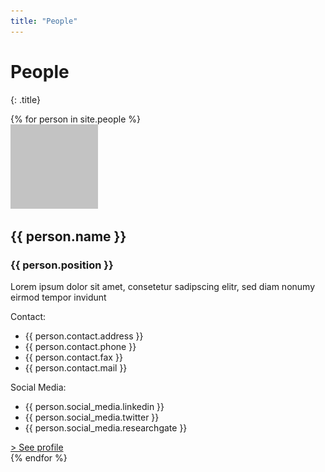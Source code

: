 ```yaml
---
title: "People"
---
```

# People
{: .title}

<div>
    {% for person in site.people %}
        <div class="person" style="">
            <img class="image profile round" src="../assets/images/testimage.png"/>
            <div class="personalinfo" style="">
                <div class="name_desc">
                    <h2 class="title is-5">{{ person.name }}</h2>
                    <h3 class="subtitle">{{ person.position }}</h3>
                    <!--Eventuell später Beschreibung--><p>Lorem ipsum dolor sit amet, consetetur sadipscing elitr, sed diam nonumy eirmod tempor invidunt</p>
                </div>
            </div>
            <div class="emptydiv" style=""></div>
            <div class="lowerrow">
                <div class="lists" style="">
                    <div class ="contact" style="">
                        <p>Contact:</p>
                        <ul>
                            <li>{{ person.contact.address }}</li>
                            <li>{{ person.contact.phone }}</li>
                            <li>{{ person.contact.fax }}</li>
                            <li>{{ person.contact.mail }}</li>
                        </ul>
                    </div>
                    <div class="socialmedia" style="">
                        <p>Social Media:</p> 
                        <ul>
                            <li>{{ person.social_media.linkedin }}</li>
                            <li>{{ person.social_media.twitter }}</li>
                            <li>{{ person.social_media.researchgate }}</li>
                        </ul>
                    </div>
                </div>
                <a href="{{ person.url }}">> See profile</a> 
            </div>
        </div>
    {% endfor %}
</div>